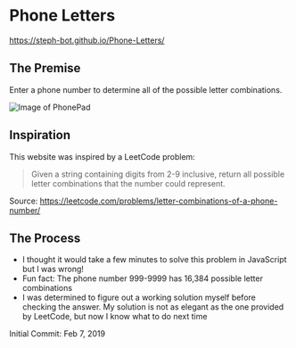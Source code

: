 # Phone Letters

https://steph-bot.github.io/Phone-Letters/

## The Premise
Enter a phone number to determine all of the possible letter combinations. 

![Image of PhonePad](http://upload.wikimedia.org/wikipedia/commons/thumb/7/73/Telephone-keypad2.svg/200px-Telephone-keypad2.svg.png)

## Inspiration

This website was inspired by a LeetCode problem:

> Given a string containing digits from 2-9 inclusive, return all possible letter combinations that the number could represent.

Source: https://leetcode.com/problems/letter-combinations-of-a-phone-number/

## The Process

- I thought it would take a few minutes to solve this problem in JavaScript but I was wrong!
- Fun fact: The phone number 999-9999 has 16,384 possible letter combinations
- I was determined to figure out a working solution myself before checking the answer. My solution is not as elegant as the one provided by LeetCode, but now I know what to do next time





Initial Commit: Feb 7, 2019
